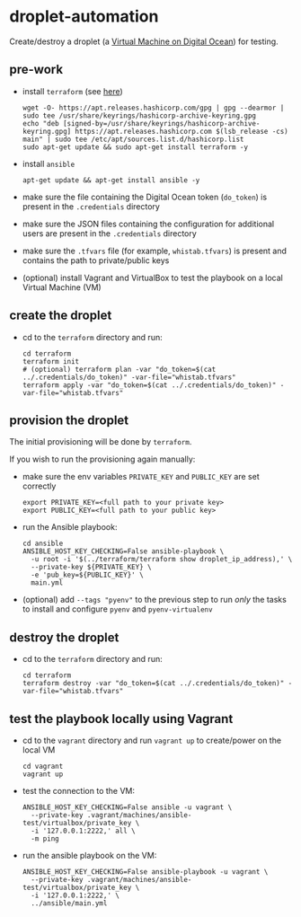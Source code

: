 # droplet-automation

Create/destroy a droplet (a [Virtual Machine on Digital Ocean](https://docs.digitalocean.com/products/droplets/)) for testing.

## pre-work

- install `terraform` (see [here](https://www.terraform.io/downloads))
  ```shell
  wget -O- https://apt.releases.hashicorp.com/gpg | gpg --dearmor | sudo tee /usr/share/keyrings/hashicorp-archive-keyring.gpg
  echo "deb [signed-by=/usr/share/keyrings/hashicorp-archive-keyring.gpg] https://apt.releases.hashicorp.com $(lsb_release -cs) main" | sudo tee /etc/apt/sources.list.d/hashicorp.list
  sudo apt-get update && sudo apt-get install terraform -y
  ```

- install `ansible`
  ```shell
  apt-get update && apt-get install ansible -y
  ```

- make sure the file containing the Digital Ocean token (`do_token`) is present in the `.credentials` directory
- make sure the JSON files containing the configuration for additional users are present in the `.credentials` directory
- make sure the `.tfvars` file (for example, `whistab.tfvars`) is present and contains the path to private/public keys
- (optional) install Vagrant and VirtualBox to test the playbook on a local Virtual Machine (VM)

## create the droplet

- cd to the `terraform` directory and run:
  ```shell
  cd terraform
  terraform init
  # (optional) terraform plan -var "do_token=$(cat ../.credentials/do_token)" -var-file="whistab.tfvars"
  terraform apply -var "do_token=$(cat ../.credentials/do_token)" -var-file="whistab.tfvars"
  ```

## provision the droplet

The initial provisioning will be done by `terraform`.

If you wish to run the provisioning again manually:

- make sure the env variables `PRIVATE_KEY` and `PUBLIC_KEY` are set correctly
  ```shell
  export PRIVATE_KEY=<full path to your private key>
  export PUBLIC_KEY=<full path to your public key>
  ```

- run the Ansible playbook:
  ```shell
  cd ansible
  ANSIBLE_HOST_KEY_CHECKING=False ansible-playbook \
    -u root -i '$(../terraform/terraform show droplet_ip_address),' \
    --private-key ${PRIVATE_KEY} \
    -e 'pub_key=${PUBLIC_KEY}' \
    main.yml
  ```

- (optional) add `--tags "pyenv"` to the previous step to run _only_ the tasks to install and configure `pyenv` and `pyenv-virtualenv`

## destroy the droplet

- cd to the `terraform` directory and run:

  ```shell
  cd terraform
  terraform destroy -var "do_token=$(cat ../.credentials/do_token)" -var-file="whistab.tfvars"
  ```

## test the playbook locally using Vagrant

- cd to the `vagrant` directory and run `vagrant up` to create/power on the local VM

  ```shell
  cd vagrant
  vagrant up
  ```

- test the connection to the VM:
  ```shell
  ANSIBLE_HOST_KEY_CHECKING=False ansible -u vagrant \
    --private-key .vagrant/machines/ansible-test/virtualbox/private_key \
    -i '127.0.0.1:2222,' all \
    -m ping
  ```

- run the ansible playbook on the VM:
  ```shell
  ANSIBLE_HOST_KEY_CHECKING=False ansible-playbook -u vagrant \
    --private-key .vagrant/machines/ansible-test/virtualbox/private_key \
    -i '127.0.0.1:2222,' \
    ../ansible/main.yml
  ```
